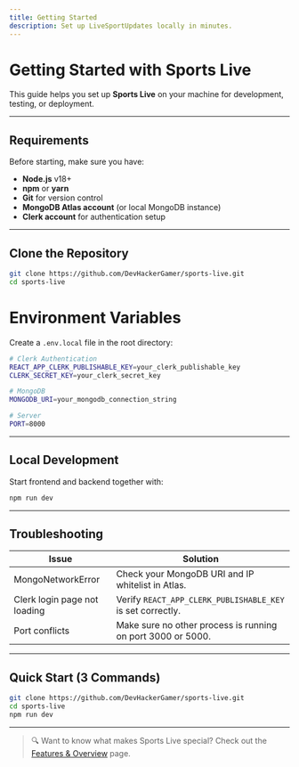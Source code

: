 ```yaml
---
title: Getting Started
description: Set up LiveSportUpdates locally in minutes.
---
```


#  Getting Started with Sports Live

This guide helps you set up **Sports Live** on your machine for development, testing, or deployment.  

---
## Requirements

Before starting, make sure you have:  
- **Node.js** v18+  
- **npm** or **yarn**  
- **Git** for version control  
- **MongoDB Atlas account** (or local MongoDB instance)  
- **Clerk account** for authentication setup  

---

## Clone the Repository

```bash
git clone https://github.com/DevHackerGamer/sports-live.git
cd sports-live
```

# Environment Variables

Create a `.env.local` file in the root directory:

```bash
# Clerk Authentication
REACT_APP_CLERK_PUBLISHABLE_KEY=your_clerk_publishable_key
CLERK_SECRET_KEY=your_clerk_secret_key

# MongoDB
MONGODB_URI=your_mongodb_connection_string

# Server
PORT=8000
```
---
##  Local Development

Start frontend and backend together with:
```bash
npm run dev
```
---
## Troubleshooting

| Issue                           | Solution                                                             |
|----------------------------------|----------------------------------------------------------------------|
| MongoNetworkError               | Check your MongoDB URI and IP whitelist in Atlas.                    |
| Clerk login page not loading    | Verify `REACT_APP_CLERK_PUBLISHABLE_KEY` is set correctly.           |
| Port conflicts                  | Make sure no other process is running on port 3000 or 5000.          |

---

##  Quick Start (3 Commands)

```bash
git clone https://github.com/DevHackerGamer/sports-live.git
cd sports-live
npm run dev
```
---
> 🔍 Want to know what makes Sports Live special? Check out the [Features & Overview](/guides/overview) page.

